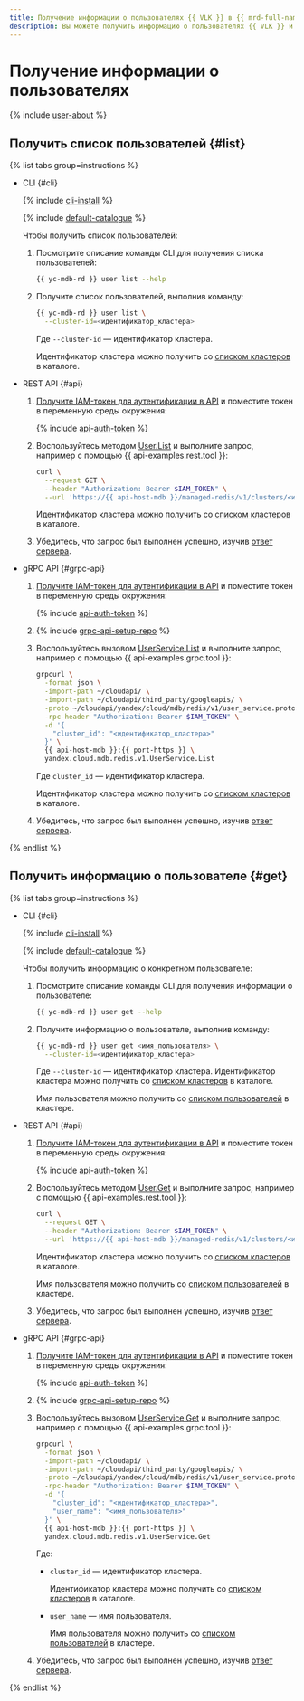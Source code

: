 ```yaml
---
title: Получение информации о пользователях {{ VLK }} в {{ mrd-full-name }}
description: Вы можете получить информацию о пользователях {{ VLK }} и их разрешениях в {{ mrd-name }}.
---
```


# Получение информации о пользователях

{% include [user-about](../../_includes/mdb/mrd/user-about.md) %}

## Получить список пользователей {#list}

{% list tabs group=instructions %}

- CLI {#cli}
  
  {% include [cli-install](../../_includes/cli-install.md) %}

  {% include [default-catalogue](../../_includes/default-catalogue.md) %}

  Чтобы получить список пользователей:

  1. Посмотрите описание команды CLI для получения списка пользователей:

      ```bash
      {{ yc-mdb-rd }} user list --help
      ```
  
  1. Получите список пользователей, выполнив команду:

      ```bash
      {{ yc-mdb-rd }} user list \
        --cluster-id=<идентификатор_кластера> 
      ```

      Где `--cluster-id` — идентификатор кластера.

      Идентификатор кластера можно получить со [списком кластеров](cluster-list.md#list-clusters) в каталоге.

- REST API {#api}
    
  1. [Получите IAM-токен для аутентификации в API](../api-ref/authentication.md) и поместите токен в переменную среды окружения:

      {% include [api-auth-token](../../_includes/mdb/api-auth-token.md) %}

  1. Воспользуйтесь методом [User.List](../api-ref/User/list.md) и выполните запрос, например с помощью {{ api-examples.rest.tool }}:

      ```bash
      curl \
        --request GET \
        --header "Authorization: Bearer $IAM_TOKEN" \
        --url 'https://{{ api-host-mdb }}/managed-redis/v1/clusters/<идентификатор_кластера>/users'
      ```

      Идентификатор кластера можно получить со [списком кластеров](cluster-list.md#list-clusters) в каталоге.

  1. Убедитесь, что запрос был выполнен успешно, изучив [ответ сервера](../api-ref/User/list.md#yandex.cloud.mdb.redis.v1.ListUsersResponse).

- gRPC API {#grpc-api}

  1. [Получите IAM-токен для аутентификации в API](../api-ref/authentication.md) и поместите токен в переменную среды окружения:

      {% include [api-auth-token](../../_includes/mdb/api-auth-token.md) %}

  1. {% include [grpc-api-setup-repo](../../_includes/mdb/grpc-api-setup-repo.md) %}

  1. Воспользуйтесь вызовом [UserService.List](../api-ref/grpc/User/list.md) и выполните запрос, например с помощью {{ api-examples.grpc.tool }}:

      ```bash
      grpcurl \
        -format json \
        -import-path ~/cloudapi/ \
        -import-path ~/cloudapi/third_party/googleapis/ \
        -proto ~/cloudapi/yandex/cloud/mdb/redis/v1/user_service.proto \
        -rpc-header "Authorization: Bearer $IAM_TOKEN" \
        -d '{
          "cluster_id": "<идентификатор_кластера>"
        }' \
        {{ api-host-mdb }}:{{ port-https }} \
        yandex.cloud.mdb.redis.v1.UserService.List
        ```
    
      Где `cluster_id` — идентификатор кластера.
      
      Идентификатор кластера можно получить со [списком кластеров](cluster-list.md#list-clusters) в каталоге.  

  1. Убедитесь, что запрос был выполнен успешно, изучив [ответ сервера](../api-ref/grpc/User/list.md#yandex.cloud.mdb.redis.v1.ListUsersResponse).

{% endlist %}

## Получить информацию о пользователе {#get}

{% list tabs group=instructions %}

- CLI {#cli}
  
  {% include [cli-install](../../_includes/cli-install.md) %}

  {% include [default-catalogue](../../_includes/default-catalogue.md) %}

  Чтобы получить информацию о конкретном пользователе:

  1. Посмотрите описание команды CLI для получения информации о пользователе:

      ```bash
      {{ yc-mdb-rd }} user get --help
      ```
  
  1. Получите информацию о пользователе, выполнив команду:

      ```bash
      {{ yc-mdb-rd }} user get <имя_пользователя> \
        --cluster-id=<идентификатор_кластера>
      ```

      Где `--cluster-id` — идентификатор кластера. Идентификатор кластера можно получить со [списком кластеров](cluster-list.md#list-clusters) в каталоге.

      Имя пользователя можно получить со [списком пользователей](#list) в кластере.

- REST API {#api}
  
  1. [Получите IAM-токен для аутентификации в API](../api-ref/authentication.md) и поместите токен в переменную среды окружения:

      {% include [api-auth-token](../../_includes/mdb/api-auth-token.md) %}

  1. Воспользуйтесь методом [User.Get](../api-ref/User/get.md) и выполните запрос, например с помощью {{ api-examples.rest.tool }}:

      ```bash
      curl \
        --request GET \
        --header "Authorization: Bearer $IAM_TOKEN" \
        --url 'https://{{ api-host-mdb }}/managed-redis/v1/clusters/<идентификатор_кластера>/users/<имя_пользователя>'
      ```

      Идентификатор кластера можно получить со [списком кластеров](cluster-list.md#list-clusters) в каталоге.

      Имя пользователя можно получить со [списком пользователей](#list) в кластере.

  1. Убедитесь, что запрос был выполнен успешно, изучив [ответ сервера](../api-ref/User/get.md#yandex.cloud.mdb.redis.v1.User).

- gRPC API {#grpc-api}

  1. [Получите IAM-токен для аутентификации в API](../api-ref/authentication.md) и поместите токен в переменную среды окружения:

      {% include [api-auth-token](../../_includes/mdb/api-auth-token.md) %}

  1. {% include [grpc-api-setup-repo](../../_includes/mdb/grpc-api-setup-repo.md) %}

  1. Воспользуйтесь вызовом [UserService.Get](../api-ref/grpc/User/get.md) и выполните запрос, например с помощью {{ api-examples.grpc.tool }}:

      ```bash
      grpcurl \
        -format json \
        -import-path ~/cloudapi/ \
        -import-path ~/cloudapi/third_party/googleapis/ \
        -proto ~/cloudapi/yandex/cloud/mdb/redis/v1/user_service.proto \
        -rpc-header "Authorization: Bearer $IAM_TOKEN" \
        -d '{
          "cluster_id": "<идентификатор_кластера>",
          "user_name": "<имя_пользователя>"
        }' \
        {{ api-host-mdb }}:{{ port-https }} \
        yandex.cloud.mdb.redis.v1.UserService.Get
        ```
      
      Где:

      * `cluster_id` — идентификатор кластера.
        
        Идентификатор кластера можно получить со [списком кластеров](cluster-list.md#list-clusters) в каталоге.

      * `user_name` — имя пользователя.
      
        Имя пользователя можно получить со [списком пользователей](#list) в кластере.  

  1. Убедитесь, что запрос был выполнен успешно, изучив [ответ сервера](../api-ref/grpc/User/get.md#yandex.cloud.mdb.redis.v1.User).

{% endlist %}